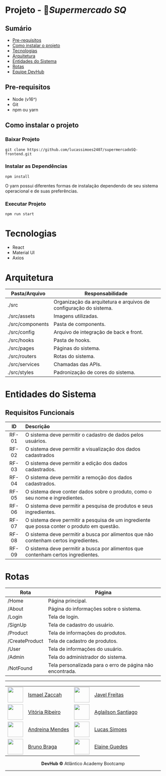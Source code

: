 
# Projeto - 🛒*Supermercado SQ* 
<!-- <h1 align="center">
<img alt="Tela inicial da aplicação SupermercadoSQ" title="#SupermercadoSQ" src="" />
</h1> -->
<!-- <img src="https://img.shields.io/apm/l/vim-mode"/>
<img src="https://img.shields.io/npm/types/typescript?color=blue&label=language"/> -->
<h2>Sumário</h2>

* [Pre-requisitos](#pre-requisitos)
* [Como instalar o projeto](#instalar-projeto)
* [Tecnologias](#tecnologias)
* [Arquitetura](#arquitetura)
* [Entidades do Sistema](#entidades)
* [Rotas](#rotas)
* [Equipe DevHub](#equipe)

<h2 id="pre-requisitos">Pre-requisitos</h2>

* Node (v16^)
* Git
* npm ou yarn

<h2 id="instalar-projeto">Como instalar o projeto</h2>
<h3>
Baixar Projeto 
</h3>

```
git clone https://github.com/lucassimoes2407/supermercadoSQ-frontend.git
```

<h3>
Instalar as Dependências 
</h3>

```
npm install
```

O yarn possui diferentes formas de instalação dependendo de seu sistema operacional e de suas preferências.

<h3>
Executar Projeto 
</h3>

```
npm run start
```

# <a id="tecnologias"></a> Tecnologias

* React
* Material UI
* Axios

# <a id="arquitetura"></a> Arquitetura

| Pasta/Arquivo     | Responsabilidade                                                                      |
|-------------------|---------------------------------------------------------------------------------------|
| ./src             | Organização da arquitetura e arquivos de configuração do sistema.                     |
| ./src/assets      | Imagens utilizadas.                                                                   |
| ./src/components  | Pasta de components.                                                                  |
| ./src/config      | Arquivo de integração de back e front.                                                |
| ./src/hooks       | Pasta de hooks.                                                                       |
| ./src/pages       | Páginas do sistema.                                                                   |
| ./src/routers     | Rotas do sistema.                                                                     |
| ./src/services    | Chamadas das APIs.                                                                    |
| ./src/styles      | Padronização de cores do sistema.                                                     |

# <a id="entidades"></a>  Entidades do Sistema

## Requisitos Funcionais
ID|Descrição       
:---:|:---|
RF-01| O sistema deve permitir o cadastro de dados pelos usuários.                                                               
RF-02| O sistema deve permitir a visualização dos dados cadastrados
RF-03| O sistema deve permitir a edição dos dados cadastrados.
RF-04| O sistema deve permitir a remoção dos dados cadastrados.                                                                  
RF-05| O sistema deve conter dados sobre o produto, como o seu nome e ingredientes.                                              
RF-06| O sistema deve permitir a pesquisa de produtos e seus ingredientes. 
RF-07| O sistema deve permitir a pesquisa de um ingrediente que possa conter o produto em questão.
RF-08| O sistema deve permitir a busca por alimentos que não contenham certos ingredientes.
RF-09| O sistema deve permitir a busca por alimentos que contenham certos ingredientes.

# <a id="rotas"></a>  Rotas
| Rota                              | Página                                                       |
|-----------------------------------|--------------------------------------------------------------|
| /Home                             | Página principal.                                            |
| /About                            | Página do informações sobre o sistema.                       |
| /Login                            | Tela de login.                                               |
| /SignUp                           | Tela de cadastro do usuário.                                 |
| /Product                          | Tela de informações do produtos.                             |
| /CreateProduct                    | Tela de cadastro de produtos.                                |
| /User                             | Tela de informações do usuário.                              |
| /Admin                            | Tela do administrador do sistema.                            |
| /NotFound                         | Tela personalizada para o erro de página não encontrada.     |

---
<!-- Tabela com Integrantes do Grupo -->
<div align=center>
<a id="equipe"></a>

| | | | |
|:---|:---|:---|:---|
| <img  src="https://avatars.githubusercontent.com/u/86008336?v=4" width=50px/> | <a href="https://github.com/ismaelzaccah">Ismael Zaccah | <img  src="https://avatars.githubusercontent.com/u/42359787?v=4" width=50px/> | <a href="https://github.com/javelfreitas">Javel Freitas |
| <img  src="https://avatars.githubusercontent.com/u/59093848?v=4" width=50px/> | <a href="https://github.com/wiwiaR">Vitória Ribeiro | <img  src="https://avatars.githubusercontent.com/u/56098754?v=4" width=50px/> | <a href="https://github.com/AglailsonSantiago">Aglailson Santiago |
| <img  src="https://avatars.githubusercontent.com/u/47800237?v=4" width=50px/> | <a href="https://github.com/andreinamendes">Andreina Mendes | <img  src="https://avatars.githubusercontent.com/u/96750112?v=4" width=50px/> | <a href="https://github.com/lucassimoes2407">Lucas Simoes |
| <img  src="https://avatars.githubusercontent.com/u/78513841?v=4" width=50px/> | <a href="https://github.com/BrunoSTB">Bruno Braga | <img  src="https://avatars.githubusercontent.com/u/78852666?v=4" width=50px/> | <a href="https://github.com/Elaine-G-L">Elaine Guedes

 **DevHub ©** Atlântico Academy Bootcamp
 </div>

---
